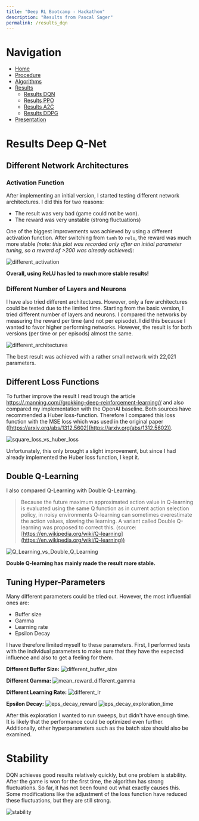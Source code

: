 ```yaml
---
title: "Deep RL Bootcamp - Hackathon"
description: "Results from Pascal Sager"
permalink: /results_dqn
---
```


# Navigation
- [Home](/rl-bootcamp-hackathon/)
- [Procedure](/rl-bootcamp-hackathon/procedure)
- [Algorithms](/rl-bootcamp-hackathon/algorithms)
- [Results](/rl-bootcamp-hackathon/results)
  - [Results DQN](/rl-bootcamp-hackathon/results_dqn)
  - [Results PPO](/rl-bootcamp-hackathon/results_ppo2)
  - [Results A2C](/rl-bootcamp-hackathon/results_a2c)
  - [Results DDPG](/rl-bootcamp-hackathon/results_ddpg)
- [Presentation](/rl-bootcamp-hackathon/presentation)



# Results Deep Q-Net

## Different Network Architectures

### Activation Function
After implementing an initial version, I started testing different network architectures. I did this for two reasons:
- The result was very bad (game could not be won).
- The reward was very unstable (strong fluctuations)

One of the biggest improvements was achieved by using a different activation function. After switching from `tanh` to `relu`, the 
reward was much more stable *(note: this plot was recorded only after an initial parameter tuning, so a reward of >200 was already achieved)*:

<img src="\rl-bootcamp-hackathon\assets\images\deepq\different_activation.png" alt="different_activation"/>

**Overall, using ReLU has led to much more stable results!**

### Different Number of Layers and Neurons
I have also tried different architectures. However, only a few architectures could be tested due to the limited time. 
Starting from the basic version, I tried different number of layers and neurons.
I compared the networks by measuring the reward per time (and not per episode). I did this because I wanted to favor 
higher performing networks. However, the result is for both versions (per time or per episods) almost the same.

<img src="\rl-bootcamp-hackathon\assets\images\deepq\different_architectures.png" alt="different_architectures"/>

The best result was achieved with a rather small network with 22,021 parameters.

## Different Loss Functions
To further improve the result I read trough the article [https://.manning.com//grokking-deep-reinforcement-learning//](https://livebook.manning.com/book/grokking-deep-reinforcement-learning/chapter-6/v-4/)
and also compared my implementation with the OpenAI baseline. Both sources have recommended a Huber loss-function. 
Therefore I compared this loss function with the MSE loss which was used in the original paper ([https://arxiv.org/abs/1312.5602](https://arxiv.org/abs/1312.5602)).

<img src="\rl-bootcamp-hackathon\assets\images\deepq\square_loss_vs_huber_loss.png" alt="square_loss_vs_huber_loss"/>

Unfortunately, this only brought a slight improvement, but since I had already implemented the Huber loss function, I kept it.

## Double Q-Learning
I also compared Q-Learning with Double Q-Learning. 
> Because the future maximum approximated action value in Q-learning is evaluated using the same Q function as in current action selection policy, in noisy environments Q-learning can sometimes overestimate the action values, slowing the learning. A variant called Double Q-learning was proposed to correct this. (source: [https://en.wikipedia.org/wiki/Q-learning](https://en.wikipedia.org/wiki/Q-learning)) 

<img src="\rl-bootcamp-hackathon\assets\images\deepq\Q_Learning_vs_Double_Q_Learning.png" alt="Q_Learning_vs_Double_Q_Learning"/>

**Double Q-learning has mainly made the result more stable.**

## Tuning Hyper-Parameters
Many different parameters could be tried out. However, the most influential ones are:
- Buffer size
- Gamma
- Learning rate
- Epsilon Decay

I have therefore limited myself to these parameters. First, I performed tests with the individual parameters to make sure that they have the expected influence and also to get a feeling for them.

**Different Buffer Size:**
<img src="\rl-bootcamp-hackathon\assets\images\deepq\different_buffer_size.png" alt="different_buffer_size"/>

**Different Gamma:**
<img src="\rl-bootcamp-hackathon\assets\images\deepq\mean_reward_different_gamma.png" alt="mean_reward_different_gamma"/>

**Different Learning Rate:**
<img src="\rl-bootcamp-hackathon\assets\images\deepq\different_lr.png" alt="different_lr"/>

**Epsilon Decay:**
<img src="\rl-bootcamp-hackathon\assets\images\deepq\eps_decay_reward.png" alt="eps_decay_reward"/>
<img src="\rl-bootcamp-hackathon\assets\images\deepq\eps_decay_exploration_time.png" alt="eps_decay_exploration_time"/>

After this exploration I wanted to run sweeps, but didn't have enough time. It is likely that the performance could be optimized even further.
Additionally, other hyperparameters such as the batch size should also be examined.

# Stability
DQN achieves good results relatively quickly, but one problem is stability. After the game is won for the first time, the algorithm has strong fluctuations. So far, it has not been found out what exactly causes this. Some modifications like the adjustment of the loss function have reduced these fluctuations, but they are still strong.

<img src="\rl-bootcamp-hackathon\assets\images\deepq\stability.png" alt="stability"/>